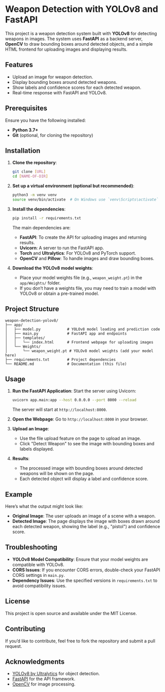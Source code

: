 # Weapon Detection with YOLOv8 and FastAPI

This project is a weapon detection system built with **YOLOv8** for detecting weapons in images. The system uses **FastAPI** as a backend server, **OpenCV** to draw bounding boxes around detected objects, and a simple HTML frontend for uploading images and displaying results.

## Features

- Upload an image for weapon detection.
- Display bounding boxes around detected weapons.
- Show labels and confidence scores for each detected weapon.
- Real-time response with FastAPI and YOLOv8.

## Prerequisites

Ensure you have the following installed:

- **Python 3.7+**
- **Git** (optional, for cloning the repository)

## Installation

1. **Clone the repository**:
   ```bash
   git clone [URL]
   cd [NAME-OF-DIR]
   ```

2. **Set up a virtual environment (optional but recommended)**:
   ```bash
   python3 -m venv venv
   source venv/bin/activate  # On Windows use `venv\Scripts\activate`
   ```

3. **Install the dependencies**:
   ```bash
   pip install -r requirements.txt
   ```

   The main dependencies are:
   - **FastAPI**: To create the API for uploading images and returning results.
   - **Uvicorn**: A server to run the FastAPI app.
   - **Torch** and **Ultralytics**: For YOLOv8 and PyTorch support.
   - **OpenCV** and **Pillow**: To handle images and draw bounding boxes.

4. **Download the YOLOv8 model weights**:
   - Place your model weights file (e.g., `weapon_weight.pt`) in the `app/Weights/` folder.
   - If you don’t have a weights file, you may need to train a model with YOLOv8 or obtain a pre-trained model.

## Project Structure

```plaintext
weapon-detection-yolov8/
├── app/
│   ├── model.py            # YOLOv8 model loading and prediction code
│   ├── main.py             # FastAPI app and endpoints
│   ├── templates/
│   │   └── index.html      # Frontend webpage for uploading images
│   └── Weights/
│       └── weapon_weight.pt # YOLOv8 model weights (add your model here)
├── requirements.txt        # Project dependencies
└── README.md               # Documentation (this file)
```

## Usage

1. **Run the FastAPI Application**:
   Start the server using Uvicorn:
   ```bash
   uvicorn app.main:app --host 0.0.0.0 --port 8000 --reload
   ```

   The server will start at `http://localhost:8000`.

2. **Open the Webpage**:
   Go to `http://localhost:8000` in your browser.

3. **Upload an Image**:
   - Use the file upload feature on the page to upload an image.
   - Click "Detect Weapon" to see the image with bounding boxes and labels displayed.

4. **Results**:
   - The processed image with bounding boxes around detected weapons will be shown on the page.
   - Each detected object will display a label and confidence score.

## Example

Here’s what the output might look like:

- **Original Image**: The user uploads an image of a scene with a weapon.
- **Detected Image**: The page displays the image with boxes drawn around each detected weapon, showing the label (e.g., "pistol") and confidence score.

## Troubleshooting

- **YOLOv8 Model Compatibility**: Ensure that your model weights are compatible with YOLOv8.
- **CORS Issues**: If you encounter CORS errors, double-check your FastAPI CORS settings in `main.py`.
- **Dependency Issues**: Use the specified versions in `requirements.txt` to avoid compatibility issues.

## License

This project is open source and available under the MIT License.

## Contributing

If you’d like to contribute, feel free to fork the repository and submit a pull request.

## Acknowledgments

- [YOLOv8 by Ultralytics](https://ultralytics.com/yolov8) for object detection.
- [FastAPI](https://fastapi.tiangolo.com/) for the API framework.
- [OpenCV](https://opencv.org/) for image processing.
